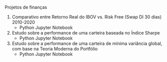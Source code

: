 Projetos de finanças
1. Comparativo entre Retorno Real do IBOV vs. Risk Free (Swap DI 30 dias) 2010-2020
    - Python Jupyter Notebook
2. Estudo sobre a performance de uma carteira baseada no Índice Sharpe
    - Python Jupyter Notebook
3. Estudo sobre a performance de uma carteira de mínima variância global, com base na Teoria Moderna do Portfólio
    - Python Jupyter Notebook
